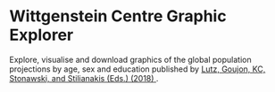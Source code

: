 Wittgenstein Centre Graphic Explorer
====================================

Explore, visualise and download graphics of the global population projections by age, sex and education published by <a href="https://ec.europa.eu/jrc/en/publication/demographic-and-human-capital-scenarios-21st-century-2018-assessment-201-countries">Lutz, Goujon, KC, Stonawski, and Stilianakis (Eds.) (2018) <i class="fa fa-external-link"></i></a>.

